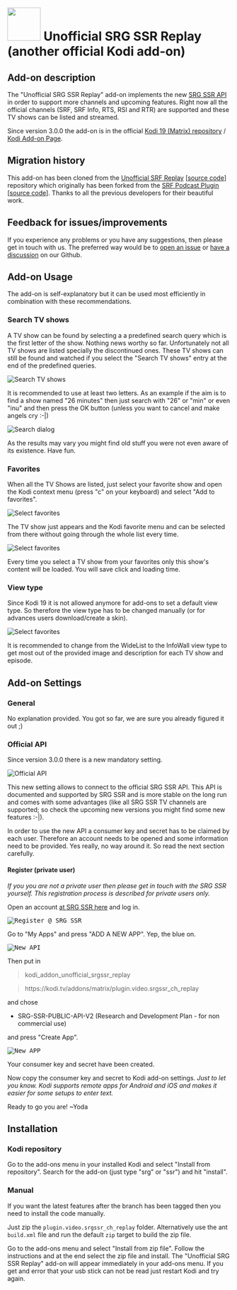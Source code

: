 
# <img src="plugin.video.srgssr_ch_replay/resources/icon.png" width="75" height="75" /> Unofficial SRG SSR Replay (another official Kodi add-on) 

## Add-on description
The "Unofficial SRG SSR Replay" add-on implements the new [SRG SSR API](https://developer.srgssr.ch/apis) in order to support more channels and upcoming features. Right now all the official channels (SRF, SRF Info, RTS, RSI and RTR) are supported and these TV shows can be listed and streamed.

Since version 3.0.0 the add-on is in the official [Kodi 19 (Matrix) repository](https://github.com/xbmc/repo-plugins/tree/matrix/plugin.video.srgssr_ch_replay) / [Kodi Add-on Page](https://kodi.tv/addons/matrix/plugin.video.srgssr_ch_replay).

## Migration history
This add-on has been cloned from the [Unofficial SRF Replay](https://kodi.tv/addons/matrix/plugin.video.srf_ch_replay) [[source code](https://github.com/ManBehindMooN/kodi_plugin_video_srf_ch_replay)] repository which originally has been forked from the [SRF Podcast Plugin](https://kodi.wiki/view/Add-on:SRF_Podcast_Plugin) [[source code](https://github.com/ambermoon/xbmc_plugin_video_srf_podcast_ch)]. Thanks to all the previous developers for their beautiful work.

## Feedback for issues/improvements
If you experience any problems or you have any suggestions, then please get in touch with us. The preferred way would be to [open an issue](https://github.com/ManBehindMooN/kodi_plugin_video_srgssr_ch_replay/issues) or [have a discussion](https://github.com/ManBehindMooN/kodi_plugin_video_srgssr_ch_replay/discussions) on our Github.

## Add-on Usage
The add-on is self-explanatory but it can be used most efficiently in combination with these recommendations.

### Search TV shows
A TV show can be found by selecting a a predefined search query which is the first letter of the show. Nothing news worthy so far. Unfortunately not all TV shows are listed specially the discontinued ones. These TV shows can still be found and watched if you select the "Search TV shows" entry at the end of the predefined queries. 

![Search TV shows](pictures/usage4.png)

It is recommended to use at least two letters. As an example if the aim is to find a show named "26 minutes" then just search with "26" or "min" or even "inu" and then press the OK button (unless you want to cancel and make angels cry :-|)

![Search dialog](pictures/usage5.png)

As the results may vary you might find old stuff you were not even aware of its existence. Have fun.

### Favorites
When all the TV Shows are listed, just select your favorite show and open the Kodi context menu (press "c" on your keyboard) and select "Add to favorites".

![Select favorites](pictures/usage1.png)

The TV show just appears and the Kodi favorite menu and can be selected from there without going through the whole list every time.

![Select favorites](pictures/usage2.png)

Every time you select a TV show from your favorites only this show's content will be loaded. You will save click and loading time.

### View type
Since Kodi 19 it is not allowed anymore for add-ons to set a default view type. So therefore the view type has to be changed manually (or for advances users download/create a skin).

![Select favorites](pictures/usage3.png)

It is recommended to change from the WideList to the InfoWall view type to get most out of the provided image and description for each TV show and episode. 


## Add-on Settings

### General
No explanation provided. You got so far, we are sure you already figured it out ;)

### Official API
Since version 3.0.0 there is a new mandatory setting.

![Official API](pictures/new_api_settings.png)

This new setting allows to connect to the official SRG SSR API. This API is documented and supported by SRG SSR and is more stable on the long run and comes with some advantages (like all SRG SSR TV channels are supported; so check the upcoming new versions you might find some new features :-|).

In order to use the new API a consumer key and secret has to be claimed by each user. Therefore an account needs to be opened and some information need to be provided. Yes really, no way around it. So read the next section carefully.

#### Register (private user)
*If you you are not a private user then please get in touch with the SRG SSR yourself. This registration process is described for private users only.*

Open an account [at SRG SSR here](https://developer.srgssr.ch/user/register) and log in.

<kbd>![Register @ SRG SSR](pictures/new_api_register.png)</kbd>

Go to "My Apps" and press "ADD A NEW APP". Yep, the blue on.

 <kbd>![New API](pictures/new_api_register_add_app.png)</kbd>

Then put in
> kodi_addon_unofficial_srgssr_replay

> https[]()://kodi.tv/addons/matrix/plugin.video.srgssr_ch_replay
 
and chose
 * SRG-SSR-PUBLIC-API-V2 (Research and Development Plan - for non commercial use)
 
and press "Create App".

<kbd>![New APP](pictures/new_api_register_app.png)</kbd>
 
Your consumer key and secret have been created.

Now copy the consumer key and secret to Kodi add-on settings. *Just to let you know. Kodi supports remote apps for Android and iOS and makes it easier for some setups to enter text.*
 
Ready to go you are! ~Yoda


## Installation

### Kodi repository
Go to the add-ons menu in your installed Kodi and select "Install from repository". Search for the add-on (just type "srg" or "ssr") and hit "install".

### Manual
If you want the latest features after the branch has been tagged then you need to install the code manually.

Just zip the `plugin.video.srgssr_ch_replay` folder. Alternatively use the ant `build.xml` file and run the default `zip` target to build the zip file.

Go to the add-ons menu and select "Install from zip file". Follow the instructions and at the end select the zip file and install. The "Unofficial SRG SSR Replay" add-on will appear immediately in your add-ons menu. If you get and error that your usb stick can not be read just restart Kodi and try again.